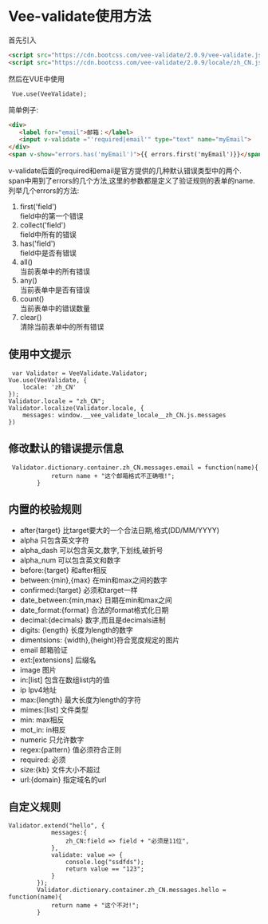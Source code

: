 # Vee-validate使用方法
首先引入
``` HTML
<script src="https://cdn.bootcss.com/vee-validate/2.0.9/vee-validate.js"></script>
<script src="https://cdn.bootcss.com/vee-validate/2.0.9/locale/zh_CN.js"></script>
```
然后在VUE中使用
``` JS
 Vue.use(VeeValidate);
 ```
 简单例子:
 ``` HTML
 <div>
    <label for="email">邮箱：</label>
    <input v-validate ="'required|email'" type="text" name="myEmail">
</div>
<span v-show="errors.has('myEmail')">{{ errors.first('myEmail')}}</span>
```
v-validate后面的required和email是官方提供的几种默认错误类型中的两个.  
span中用到了errors的几个方法,这里的参数都是定义了验证规则的表单的name.列举几个errors的方法:
1. first('field')  
   field中的第一个错误  
2. collect('field')  
   field中所有的错误  
3. has('field')  
   field中是否有错误  
4. all()  
   当前表单中的所有错误  
5. any()  
   当前表单中是否有错误  
6. count()  
   当前表单中的错误数量  
7. clear()  
   清除当前表单中的所有错误  
## 使用中文提示
``` JS
 var Validator = VeeValidate.Validator;
Vue.use(VeeValidate, {
    locale: 'zh_CN'
});
Validator.locale = "zh_CN";
Validator.localize(Validator.locale, {
    messages: window.__vee_validate_locale__zh_CN.js.messages
})
```
## 修改默认的错误提示信息
``` JS
 Validator.dictionary.container.zh_CN.messages.email = function(name){
            return name + "这个邮箱格式不正确哦!";
        }
```
## 内置的校验规则
- after{target} 比target要大的一个合法日期,格式(DD/MM/YYYY)  
- alpha 只包含英文字符
- alpha_dash 可以包含英文,数字,下划线,破折号 
- alpha_num 可以包含英文和数字
- before:{target} 和after相反
- between:{min},{max}  在min和max之间的数字
- confirmed:{target} 必须和target一样
- date_between:{min,max} 日期在min和max之间
- date_format:{format} 合法的format格式化日期
- decimal:{decimals} 数字,而且是decimals进制
- digits: {length} 长度为length的数字
- dimentsions: {width},{height}符合宽度规定的图片
- email 邮箱验证
- ext:[extensions] 后缀名
- image 图片
- in:[list] 包含在数组list内的值
- ip Ipv4地址
- max:{length} 最大长度为length的字符
- mimes:[list] 文件类型
- min: max相反
- mot_in: in相反
- numeric 只允许数字
- regex:{pattern} 值必须符合正则
- required: 必须
- size:{kb} 文件大小不超过
- url:{domain} 指定域名的url

## 自定义规则
``` JS
Validator.extend("hello", {
            messages:{
                zh_CN:field => field + "必须是11位",
            },
            validate: value => {
                console.log("ssdfds");
                return value == "123";
            }
        });
        Validator.dictionary.container.zh_CN.messages.hello = function(name){
            return name + "这个不对!";
        }
```